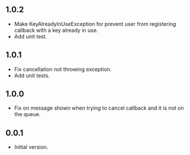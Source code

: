 ## 1.0.2

- Make KeyAlreadyInUseException for prevent user from registering callback with a key already in use.
- Add unit test.

## 1.0.1

- Fix cancellation not throwing exception. 
- Add unit tests. 

## 1.0.0

- Fix on message shown when trying to cancel callback and it is not on the queue.


## 0.0.1

- Initial version.
